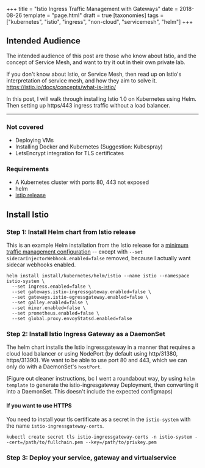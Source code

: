 +++
title = "Istio Ingress Traffic Management with Gateways"
date = 2018-08-26
template = "page.html"
draft = true
[taxonomies]
tags = ["kubernetes", "istio", "ingress", "non-cloud", "servicemesh", "helm"]
+++

## Intended Audience
The intended audience of this post are those who know about Istio, and the concept of Service Mesh, and want to try it out in their own private lab.

If you don't know about Istio, or Service Mesh, then read up on Istio's interpretation of service mesh, and how they aim to solve it. https://istio.io/docs/concepts/what-is-istio/

In this post, I will walk through installing Istio 1.0 on Kubernetes using Helm. Then setting up https/443 ingress traffic without a load balancer.

---

### Not covered
* Deploying VMs
* Installing Docker and Kubernetes (Suggestion: Kubespray)
* LetsEncrypt integration for TLS certificates

### Requirements
* A Kubernetes cluster with ports 80, 443 not exposed
* helm
* [istio release](https://istio.io/docs/setup/kubernetes/download-release/)

## Install Istio

### Step 1: Install Helm chart from Istio release

This is an example Helm installation from the Istio release for a [minimum traffic management configuration](https://istio.io/docs/setup/kubernetes/helm-install/#customization-example-traffic-management-minimal-set) -- except with `--set sidecarInjectorWebhook.enabled=false` removed, because I actually want sidecar webhooks enabled.
```
helm install install/kubernetes/helm/istio --name istio --namespace istio-system \
  --set ingress.enabled=false \
  --set gateways.istio-ingressgateway.enabled=false \
  --set gateways.istio-egressgateway.enabled=false \
  --set galley.enabled=false \
  --set mixer.enabled=false \
  --set prometheus.enabled=false \
  --set global.proxy.envoyStatsd.enabled=false
```

### Step 2: Install Istio Ingress Gateway as a DaemonSet

The helm chart installs the Istio ingressgateway in a manner that requires a cloud load balancer or using NodePort (by default using http/31380, https/31390). We want to be able to use port 80 and 443, which we can only do with a DaemonSet's `hostPort`.

(Figure out cleaner instructions, bc I went a roundabout way, by using `helm template` to generate the istio-ingresgateway Deployment, then converting it into a DaemonSet. This doesn't include the expected configmaps)

#### If you want to use HTTPS

You need to install your tls certificate as a secret in the `istio-system` with the name `istio-ingressgateway-certs`.

```
kubectl create secret tls istio-ingressgateway-certs -n istio-system --cert=/path/to/fullchain.pem --key=/path/to/privkey.pem
```

### Step 3: Deploy your service, gateway and virtualservice
